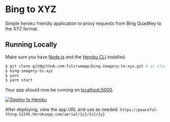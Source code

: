 # Bing to XYZ

Simple heroku friendly application to proxy requests from Bing QuadKey to the XYZ format.

## Running Locally

Make sure you have [Node.js](http://nodejs.org/) and the [Heroku CLI](https://cli.heroku.com/) installed.

```sh
$ git clone git@github.com:fulcrumapp/bing-imagery-to-xyz.git # or clone your own fork
$ bing-imagery-to-xyz
$ yarn
$ yarn start
```

Your app should now be running on [localhost:5000](http://localhost:5000/).

[![Deploy to Heroku](https://www.herokucdn.com/deploy/button.png)](https://heroku.com/deploy)

After deploying, view the app URL and use as needed. `https://peaceful-thing-12345.herokuapp.com/aerial/{z}/{x}/{y}`
